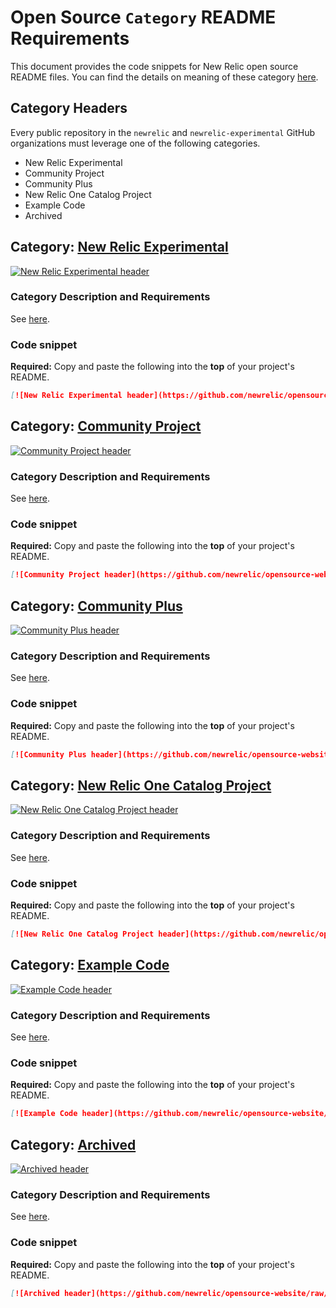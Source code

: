 # Open Source `Category` README Requirements

This document provides the code snippets for New Relic open source README files. You can find the details on meaning of these category [here](https://opensource.newrelic.com/oss-category/).

## Category Headers

Every public repository in the `newrelic` and `newrelic-experimental` GitHub organizations must leverage one of the following categories.

- New Relic Experimental
- Community Project
- Community Plus
- New Relic One Catalog Project
- Example Code
- Archived

## Category: [New Relic Experimental](#category-new-relic-experimental)

[![New Relic Experimental header](https://github.com/newrelic/opensource-website/raw/main/src/images/categories/Experimental.png)](https://opensource.newrelic.com/oss-category/#new-relic-experimental)

### Category Description and Requirements

See [here](https://opensource.newrelic.com/oss-category/#new-relic-experimental).

### Code snippet

**Required:** Copy and paste the following into the **top** of your project's README.

```markdown
[![New Relic Experimental header](https://github.com/newrelic/opensource-website/raw/main/src/images/categories/Experimental.png)](https://opensource.newrelic.com/oss-category/#new-relic-experimental)
```

## Category: [Community Project](#category-community-project)

[![Community Project header](https://github.com/newrelic/opensource-website/raw/main/src/images/categories/Community_Project.png)](https://opensource.newrelic.com/oss-category/#community-project)

### Category Description and Requirements

See [here](https://opensource.newrelic.com/oss-category/#community-project).

### Code snippet

**Required:** Copy and paste the following into the **top** of your project's README.

```markdown
[![Community Project header](https://github.com/newrelic/opensource-website/raw/main/src/images/categories/Community_Project.png)](https://opensource.newrelic.com/oss-category/#community-project)
```

## Category: [Community Plus](#category-community-plus)

[![Community Plus header](https://github.com/newrelic/opensource-website/raw/main/src/images/categories/Community_Plus.png)](https://opensource.newrelic.com/oss-category/#community-plus)

### Category Description and Requirements

See [here](https://opensource.newrelic.com/oss-category/#community-plus).

### Code snippet

**Required:** Copy and paste the following into the **top** of your project's README.

```markdown
[![Community Plus header](https://github.com/newrelic/opensource-website/raw/main/src/images/categories/Community_Plus.png)](https://opensource.newrelic.com/oss-category/#community-plus)
```

## Category: [New Relic One Catalog Project](#category-new-relic-one-catalog-project)

[![New Relic One Catalog Project header](https://github.com/newrelic/opensource-website/raw/main/src/images/categories/New_Relic_One_Catalog_Project.png)](https://opensource.newrelic.com/oss-category/#new-relic-one-catalog-project)

### Category Description and Requirements

See [here](https://opensource.newrelic.com/oss-category/#new-relic-one-catalog-project).

### Code snippet

**Required:** Copy and paste the following into the **top** of your project's README.

```markdown
[![New Relic One Catalog Project header](https://github.com/newrelic/opensource-website/raw/main/src/images/categories/New_Relic_One_Catalog_Project.png)](https://opensource.newrelic.com/oss-category/#new-relic-one-catalog-project)
```

## Category: [Example Code](#category-example-code)

[![Example Code header](https://github.com/newrelic/opensource-website/raw/main/src/images/categories/Example_Code.png)](https://opensource.newrelic.com/oss-category/#example-code)

### Category Description and Requirements

See [here](https://opensource.newrelic.com/oss-category/#example-code).

### Code snippet

**Required:** Copy and paste the following into the **top** of your project's README.

```markdown
[![Example Code header](https://github.com/newrelic/opensource-website/raw/main/src/images/categories/Example_Code.png)](https://opensource.newrelic.com/oss-category/#example-code)
```

## Category: [Archived](#category-archived)

[![Archived header](https://github.com/newrelic/opensource-website/raw/main/src/images/categories/Archived.png)](https://opensource.newrelic.com/oss-category/#archived)

### Category Description and Requirements

See [here](https://opensource.newrelic.com/oss-category/#archived).

### Code snippet

**Required:** Copy and paste the following into the **top** of your project's README.

```markdown
[![Archived header](https://github.com/newrelic/opensource-website/raw/main/src/images/categories/Archived.png)](https://opensource.newrelic.com/oss-category/#archived)
```
